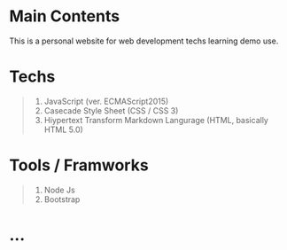 # Main Contents
This is a personal website for web development techs learning demo use.
# Techs
>1. JavaScript (ver. ECMAScript2015)
>2. Casecade Style Sheet (CSS / CSS 3)
>3. Hiypertext Transform Markdown Langurage (HTML, basically HTML 5.0)
# Tools / Framworks
>1. Node Js
>2. Bootstrap
# ...


